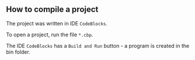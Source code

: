 ## How to compile a project

The project was written in IDE `CodeBlocks`.

To open a project, run the file `*.cbp`.

The IDE `CodeBlocks` has a `Build and Run` button - a program is created in the bin folder. 
